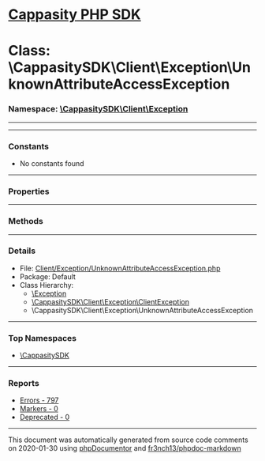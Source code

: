 # [Cappasity PHP SDK](../home.md)

# Class: \CappasitySDK\Client\Exception\UnknownAttributeAccessException
### Namespace: [\CappasitySDK\Client\Exception](../namespaces/CappasitySDK.Client.Exception.md)
---
---
### Constants
* No constants found
---
### Properties
---
### Methods
---
### Details
* File: [Client/Exception/UnknownAttributeAccessException.php](../files/Client.Exception.UnknownAttributeAccessException.md)
* Package: Default
* Class Hierarchy:  
  * [\Exception]()
  * [\CappasitySDK\Client\Exception\ClientException](../classes/CappasitySDK.Client.Exception.ClientException.md)
  * \CappasitySDK\Client\Exception\UnknownAttributeAccessException


---

### Top Namespaces

* [\CappasitySDK](../namespaces/CappasitySDK.html.md)

---

### Reports
* [Errors - 797](../reports/errors.md)
* [Markers - 0](../reports/markers.md)
* [Deprecated - 0](../reports/deprecated.md)

---

This document was automatically generated from source code comments on 2020-01-30 using [phpDocumentor](http://www.phpdoc.org/) and [fr3nch13/phpdoc-markdown](https://github.com/fr3nch13/phpdoc-markdown)
